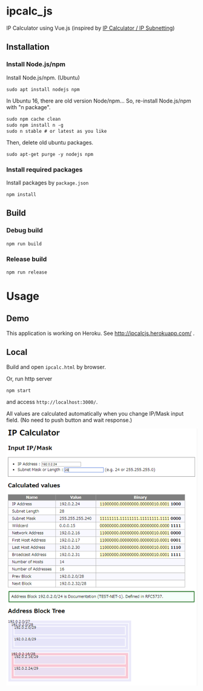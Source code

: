 # ipcalc_js
IP Calculator using Vue.js
(inspired by [IP Calculator / IP Subnetting](http://jodies.de/ipcalc))

## Installation
### Install Node.js/npm
Install Node.js/npm. (Ubuntu)
```
sudo apt install nodejs npm
```

In Ubuntu 16, there are old version Node/npm... So, re-install Node.js/npm with "n package".
```
sudo npm cache clean
sudo npm install n -g
sudo n stable # or latest as you like
```

Then, delete old ubuntu packages.
```
sudo apt-get purge -y nodejs npm
```

### Install required packages
Install packages by `package.json`
```
npm install
```

## Build
### Debug build
```
npm run build
```
### Release build
```
npm run release
```

# Usage

## Demo
This application is working on Heroku. See http://ipcalcjs.herokuapp.com/ .

## Local
Build and open `ipcalc.html` by browser.

Or, run http server
```
npm start
```
and access `http://localhost:3000/`.

All values are calculated automatically when you change IP/Mask input field.
(No need to push button and wait response.)

![Sample](./figs/ipcalc.png)
